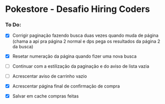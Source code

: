# Pokestore - Desafio Hiring Coders


### To Do:
- [x] Corrigir paginação fazendo busca duas vezes quando muda de página (chama a api pra página 2 normal e dps pega os resultados da página 2 da busca)

- [x] Resetar numeração da página quando fizer uma nova busca

- [ ] Continuar com a estilização da paginação e do aviso de lista vazia

- [ ] Acrescentar aviso de carrinho vazio

- [x] Acrescentar página final de confirmação de compra
 
- [x] Salvar em cache compras feitas